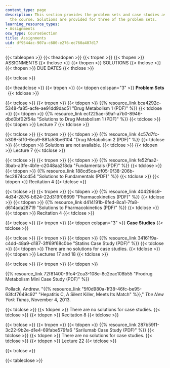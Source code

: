 ```yaml
---
content_type: page
description: This section provides the problem sets and case studies assigned for
  the course. Solutions are provided for three of the problem sets.
learning_resource_types:
- Assignments
ocw_type: CourseSection
title: Assignments
uid: df9544ac-907a-c680-e276-ec760a407d17
---
```


{{< tableopen >}}
{{< theadopen >}}
{{< tropen >}}
{{< thopen >}}
ASSIGNMENTS
{{< thclose >}}
{{< thopen >}}
SOLUTIONS
{{< thclose >}}
{{< thopen >}}
DUE DATES
{{< thclose >}}

{{< trclose >}}

{{< theadclose >}}
{{< tropen >}}
{{< tdopen colspan="3" >}}
**Problem Sets**  
{{< tdclose >}}

{{< trclose >}}
{{< tropen >}}
{{< tdopen >}}
{{% resource_link bca4292c-5348-fa85-acfe-ae91dd9dac51 "Drug Metabolism 1 (PDF)" %}}
{{< tdclose >}}
{{< tdopen >}}
{{% resource_link ecf225ae-59af-a7b0-8946-dbd0bf02f54a "Solutions to Drug Metabolism 1 (PDF)" %}}
{{< tdclose >}}
{{< tdopen >}}
Lecture 7
{{< tdclose >}}

{{< trclose >}}
{{< tropen >}}
{{< tdopen >}}
{{% resource_link 4c57d7fc-b308-5f10-6ea9-881a53be6104 "Drug Metabolism 2 (PDF)" %}}
{{< tdclose >}}
{{< tdopen >}}
Solutions are not available.
{{< tdclose >}}
{{< tdopen >}}
Lecture 7
{{< tdclose >}}

{{< trclose >}}
{{< tropen >}}
{{< tdopen >}}
{{% resource_link fe52faa2-3bab-a3fe-4b1e-c2048aa218da "Fundamentals (PDF)" %}}
{{< tdclose >}}
{{< tdopen >}}
{{% resource_link 188cd5ca-df05-0f38-206b-fec2874ccd54 "Solutions to Fundamentals (PDF)" %}}
{{< tdclose >}}
{{< tdopen >}}
Recitation 4
{{< tdclose >}}

{{< trclose >}}
{{< tropen >}}
{{< tdopen >}}
{{% resource_link 404296c9-4d34-2876-b624-22d319f06699 "Pharmacokinetics (PDF)" %}}
{{< tdclose >}}
{{< tdopen >}}
{{% resource_link d414191b-6fed-8ca1-7fa8-d614ada28719 "Solutions to Pharmacokinetics (PDF)" %}}
{{< tdclose >}}
{{< tdopen >}}
Recitation 4
{{< tdclose >}}

{{< trclose >}}
{{< tropen >}}
{{< tdopen colspan="3" >}}
**Case Studies**
{{< tdclose >}}

{{< trclose >}}
{{< tropen >}}
{{< tdopen >}}
{{% resource_link 34161f9a-c4dd-48a9-d187-3ff69f68c0be "Statins Case Study (PDF)" %}}
{{< tdclose >}}
{{< tdopen >}}
There are no solutions for case studies.
{{< tdclose >}}
{{< tdopen >}}
Lectures 17 and 18
{{< tdclose >}}

{{< trclose >}}
{{< tropen >}}
{{< tdopen >}}


{{% resource_link 72f81400-9fc4-2ca3-108e-8c2eac108b55 "Prodrug Metabolism Mini Case Study (PDF)" %}}

Pollack, Andrew. "{{% resource_link "5f0d980a-1f38-46fc-be95-63fcf7649c92" "Hepatitis C, A Silent Killer, Meets Its Match" %}}," _The New York Times_, November 4, 2013.


{{< tdclose >}}
{{< tdopen >}}
There are no solutions for case studies.
{{< tdclose >}}
{{< tdopen >}}
Recitation 8
{{< tdclose >}}

{{< trclose >}}
{{< tropen >}}
{{< tdopen >}}
{{% resource_link 287b59f1-3c22-9b2e-d1e4-69fabe579fa6 "Sarilumab Case Study (PDF)" %}}
{{< tdclose >}}
{{< tdopen >}}
There are no solutions for case studies.
{{< tdclose >}}
{{< tdopen >}}
Lecture 22
{{< tdclose >}}

{{< trclose >}}

{{< tableclose >}}
